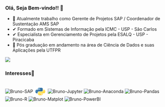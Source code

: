 ### Olá, Seja Bem-vindo!! 👋

- 🔭 Atualmente trabalho como Gerente de Projetos SAP / Coordenador de Sustentação AMS SAP
- ✔ Formado em Sistemas de Informação pela ICMC - USP - São Carlos
- ✔ Especialista em Gerenciamento de Projetos pela ESALQ - USP - Piracicaba
- 🌱 Pós graduação em andamento na área de Ciência de Dados e suas Aplicações pela UTFPR

<div> 
  <a href="https://www.linkedin.com/in/bruno-barrios-trench-21b863153/" target="_blank"><img src="https://img.shields.io/badge/-LinkedIn-%230077B5?style=for-the-badge&logo=linkedin&logoColor=white" target="_blank"></a> 
</div>

### Interesses🧠
</div>
<div style="display: inline_block"><br>
  <img align="center" alt="Bruno-SAP" height="30" width="40" src="https://upload.wikimedia.org/wikipedia/commons/5/59/SAP_2011_logo.svg">
  <img align="center" alt="Bruno-Python" height="30" width="40" src="https://raw.githubusercontent.com/devicons/devicon/master/icons/python/python-original.svg">
  <img align="center" alt="Bruno-Jupyter" height="30" width="40" src="https://cdn.jsdelivr.net/gh/devicons/devicon/icons/jupyter/jupyter-original-wordmark.svg">
  <img align="center" alt="Bruno-Anaconda" height="30" width="40" src="https://cdn.jsdelivr.net/gh/devicons/devicon/icons/anaconda/anaconda-original-wordmark.svg">
  <img align="center" alt="Bruno-Pandas" height="30" width="40" src="https://cdn.jsdelivr.net/gh/devicons/devicon/icons/pandas/pandas-original-wordmark.svg">
  <img align="center" alt="Bruno-R" height="30" width="40" src="https://cdn.jsdelivr.net/gh/devicons/devicon/icons/rstudio/rstudio-original.svg">
  <img align="center" alt="Bruno-Matplot" height="30" width="40" src="https://upload.wikimedia.org/wikipedia/commons/8/84/Matplotlib_icon.svg">
  <img align="center" alt="Bruno-PowerBI" height="30" width="40" src="https://upload.wikimedia.org/wikipedia/commons/c/cf/New_Power_BI_Logo.svg">
 
          
  
  

          
</div>



